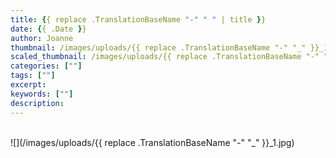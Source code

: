 ```yaml
---
title: {{ replace .TranslationBaseName "-" " " | title }}
date: {{ .Date }}
author: Joanne
thumbnail: /images/uploads/{{ replace .TranslationBaseName "-" "_" }}_1.jpg
scaled_thumbnail: /images/uploads/{{ replace .TranslationBaseName "-" "_" }}_0.jpg
categories: [""]
tags: [""]
excerpt: 
keywords: [""]
description: 
---
```



</br>
![](/images/uploads/{{ replace .TranslationBaseName "-" "_" }}_1.jpg)

